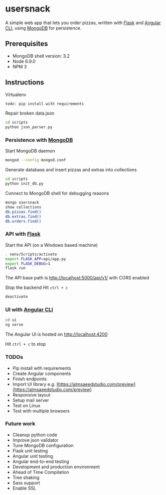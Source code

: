 # usersnack
A simple web app that lets you order pizzas, written with [Flask](http://flask.pocoo.org/) and [Angular CLI](https://github.com/angular/angular-cli), using [MongoDB](https://www.mongodb.com/) for persistence.
## Prerequisites
* MongoDB shell version: 3.2
* Node 6.9.0
* NPM 3

## Instructions

Virtualenv
```bash
todo: pip install with requirements
```

Repair broken data.json
```bash
cd scripts
python json_parser.py
```
### Persistence with [MongoDB](https://www.mongodb.com/)
Start MongoDB daemon
```bash
mongod --config mongod.conf
```

Generate database and insert pizzas and extras into collections
```bash
cd scripts
python init_db.py
```

Connect to MongoDB shell for debugging reasons
```bash
mongo usersnack
show collections
db.pizzas.find()
db.extras.find()
db.orders.find()
```

### API with [Flask](http://flask.pocoo.org/)
Start the API (on a Windows based machine)
```bash
. venv/Scripts/activate
export FLASK_APP=api/app.py
export FLASK_DEBUG=1
flask run
```

The API base path is [http://localhost:5000/api/v1/](http://localhost:5000/api/v1/) with CORS enabled

Stop the backend
Hit `ctrl + c`
```bash
deactivate
```

### UI with [Angular CLI](https://github.com/angular/angular-cli)
```bash
cd ui
ng serve
```

The Angular UI is hosted on [http://localhost:4200](http://localhost:4200)

Hit `ctrl + c` to stop

### TODOs
* Pip install with requirements
* Create Angular components
* Finish endpoints
* Import UI library e.g. [https://almsaeedstudio.com/preview](https://almsaeedstudio.com/preview)
* Responsive layout
* Setup mail server
* Test on Linux
* Test with multiple browsers

### Future work
* Cleanup python code
* Improve json validator
* Tune MongoDB configuration
* Flask unit testing
* Angular unit testing
* Angular end-to-end testing
* Development and production environment
* Ahead of Time Compilation
* Tree shaking
* Sass support
* Enable SSL
